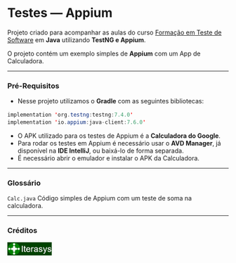 # Testes — Appium
Projeto criado para acompanhar as aulas do curso [Formação em Teste de Software][Iterasys] em **Java** utilizando **TestNG e Appium**.

O projeto contém um exemplo simples de **Appium** com um App de Calculadora.

---

### Pré-Requisitos
- Nesse projeto utilizamos o **Gradle** com as seguintes bibliotecas:

```java
implementation 'org.testng:testng:7.4.0'
implementation 'io.appium:java-client:7.6.0'
```

- O APK utilizado para os testes de Appium é a **Calculadora do Google**.
- Para rodar os testes em Appium é necessário usar o **AVD Manager**, já disponível na **IDE IntelliJ**, ou baixá-lo de forma separada.
- É necessário abrir o emulador e instalar o APK da Calculadora.

---

### Glossário

`Calc.java` Código simples de Appium com um teste de soma na calculadora.

---

### Créditos
[<img src="assets\Iterasys-Logo.png" width="20%"/>][Iterasys]


<!-- links -->
[Iterasys]: https://iterasys.com.br/

<!-- imagens -->
[Iterasys-Logo]: assets/Iterasys-Logo.png (Iterasys-logo)